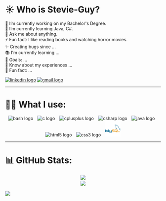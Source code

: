# ☀ Who is Stevie-Guy?
<div align="left">
    <p>
        🔭 I’m currently working on my Bachelor's Degree. <br>
        🌱 I’m currently learning Java, C#. <br>
        💬 Ask me about anything. <br>
        ⚡ Fun fact: I like reading books and watching horror movies. <br>
        ✨ Creating bugs since ... <br>
        📚 I'm currently learning ... <br>
        🎯 Goals: ... <br>
        📄 Know about my experiences ... <br>
        🎲 Fun fact: ...
    </p>
    <div>
        <a href="https://www.linkedin.com/in/filimonstefan/"><img src="https://img.shields.io/static/v1?message=LinkedIn&logo=linkedin&label=&color=0077B5&logoColor=white&labelColor=&style=for-the-badge" height="30" alt="linkedin logo"  /></a>
        <a href="mailto:filimonstefan23@stud.ase.ro"><img src="https://img.shields.io/static/v1?message=Gmail&logo=gmail&label=&color=D14836&logoColor=white&labelColor=&style=for-the-badge" height="30" alt="gmail logo"  /></a>
    </div>
</div>

---

# 🐱‍💻 What I use:
<div align="center">
  <img src="https://cdn.simpleicons.org/gnubash/4EAA25" height="50" alt="bash logo"  />
  <img width="6" />
  <img src="https://cdn.jsdelivr.net/gh/devicons/devicon/icons/c/c-plain.svg" height="50" alt="c logo"  />
  <img width="6" />
  <img src="https://cdn.jsdelivr.net/gh/devicons/devicon/icons/cplusplus/cplusplus-plain.svg" height="50" alt="cplusplus logo"  />
  <img width="6" />
  <img src="https://cdn.jsdelivr.net/gh/devicons/devicon/icons/csharp/csharp-plain.svg" height="50" alt="csharp logo"  />
  <img width="6" />
  <img src="https://cdn.jsdelivr.net/gh/devicons/devicon/icons/java/java-original.svg" height="50" alt="java logo"  />
  <img width="6" />
  <img src="https://cdn.jsdelivr.net/gh/devicons/devicon/icons/html5/html5-plain.svg" height="50" alt="html5 logo"  />
  <img width="6" />
  <img src="https://cdn.jsdelivr.net/gh/devicons/devicon/icons/css3/css3-plain.svg" height="50" alt="css3 logo"  />
  <img width="6" />
  <img src="https://raw.githubusercontent.com/devicons/devicon/master/icons/mysql/mysql-original-wordmark.svg" alt="mysql" height="50"/>
</div>

---

# 📊 GitHub Stats:
<div align="center">

![](https://github-readme-stats.vercel.app/api?username=Stevie-Guy&theme=gotham&hide_border=false&include_all_commits=false&count_private=false)<br/>
![](https://github-readme-stats.vercel.app/api/top-langs/?username=Stevie-Guy&theme=gotham&hide_border=false&include_all_commits=false&count_private=false&layout=compact)
    
</div>


<!-- Proudly created with GPRM ( https://gprm.itsvg.in ) -->
<!--<h1 align="center">
    <img src="https://readme-typing-svg.herokuapp.com/?font=Righteous&size=35&center=true&vCenter=true&width=500&height=70&duration=4000&lines=Hi+There!+👋;+I'm+Stefan+Filimon!;" />
</h1>

<h3 align="center">A passionate software developer from Canada 🇨🇦</h3>

<br/>

<div align="center">
 
    🔭 I’m currently working on 
     
    🌱 I’m currently learning 
    
    💬 Ask me about 
    
    ⚡ Fun fact 

</div>
 
<div align="center"> 
  <a href="mailto:pedro.sales.muniz@gmail.com">
    <img src="https://img.shields.io/badge/Gmail-333333?style=for-the-badge&logo=gmail&logoColor=red" />
  </a>
  <a href="https://linkedin.com/in/pedro-sales-muniz" target="_blank">
    <img src="https://img.shields.io/badge/LinkedIn-0077B5?style=for-the-badge&logo=linkedin&logoColor=white" target="_blank" />
  </a>
  <a href="https://salesp07.github.io" target="_blank">
     <img src="https://img.shields.io/badge/Portfolio-FF5722?style=for-the-badge&logo=todoist&logoColor=white" target="_blank" />
  </a>
</div>

 <hr/>
 
<h2 align="center">⚒️ Languages-Frameworks-Tools ⚒️</h2>
<br/>
<div align="center">
    <img src="https://skillicons.dev/icons?i=react,bootstrap,mui,html,css,vscode,github,figma,tailwind,git,r" />
    <img src="https://skillicons.dev/icons?i=nodejs,python,javascript,typescript,express,firebase,mongodb,c,java,nextjs,mysql,flask" /><br>
</div> 
![GitHub_Cover_Jos](https://github.com/user-attachments/assets/7afd8304-dee4-460d-b11c-5a6dab5f1afb)

-->

<div float = "left">
    <img src = "https://github.com/user-attachments/assets/7afd8304-dee4-460d-b11c-5a6dab5f1afb" position = "absolute"> 
</div>
